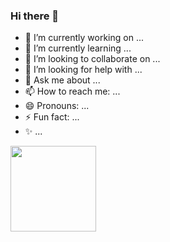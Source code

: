 ### Hi there 👋

<!--
**BeyondXinXin/BeyondXinXIn** is a ✨ _special_ ✨ repository because its `README.md` (this file) appears on your GitHub profile.
-->

- 🔭 I’m currently working on ...
- 🌱 I’m currently learning ...
- 👯 I’m looking to collaborate on ...
- 🤔 I’m looking for help with ...
- 💬 Ask me about ...
- 📫 How to reach me: ...
- 😄 Pronouns: ...
- ⚡ Fun fact: ...
- ✨ ...

<img align="" height="137px" src="https://github-readme-stats.vercel.app/api?username=BeyondXinXin&hide_title=true&hide_border=true&show_icons=true&include_all_commits=true&line_height=21&bg_color=0,EC6C6C,FFD479,FFFC79,73FA79&theme=graywhite&locale=cn" />
